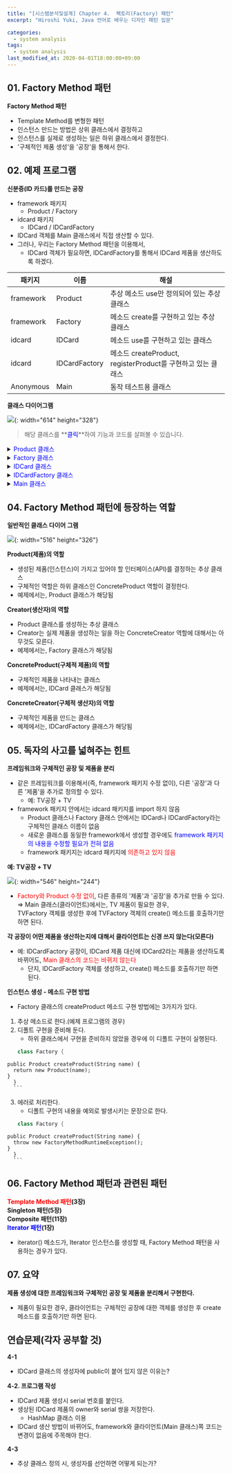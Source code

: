 ```yaml
---
title: "[시스템분석및설계] Chapter 4.  팩토리(Factory) 패턴" 
excerpt: "Hiroshi Yuki, Java 언어로 배우는 디자인 패턴 입문"  

categories: 
  - system analysis
tags:
  - system analysis
last_modified_at: 2020-04-01T18:00:00+09:00  
---  
```


## 01. Factory Method 패턴  

**Factory Method 패턴**
  - Template Method를 변형한 패턴
  - 인스턴스 만드는 방법은 상위 클래스에서 결정하고
  - 인스턴스를 실제로 생성하는 일은 하위 클래스에서 결정한다.
  - '구체적인 제품 생성'을 '공장'을 통해서 한다.  


## 02. 예제 프로그램  

**신분증(ID 카드)를 만드는 공장**
  - framework 패키지
      - Product / Factory
  - idcard 패키지
      - IDCard / IDCardFactory
  - IDCard 객체를 Main 클래스에서 직접 생산할 수 있다.
  - 그러나, 우리는 Factory Method 패턴을 이용해서,
      - IDCard 객체가 필요하면, IDCardFactory를 통해서 IDCard 제품을 생산하도록 하겠다.  

|패키지|이름|해설|
|---------|-------------|-------------------------------------------|
|framework|Product|추상 메소드 use만 정의되어 있는 추상 클래스|
|framework|Factory|메소드 create를 구현하고 있는 추상 클래스|
|idcard|IDCard|메소드 use를 구현하고 있는 클래스|
|idcard|IDCardFactory|메소드 createProduct, registerProduct를 구현하고 있는 클래스|
|Anonymous|Main|동작 테스트용 클래스|  

**클래스 다이어그램**  

![](https://eliotjang.github.io/assets/images/system-analysis/ch04-1.png){: width="614" height="328"}  

> 해당 클래스를 **<font color="blue">클릭</font>**하여 기능과 코드를 살펴볼 수 있습니다.  

<details>
**<summary><font color="blue">Product 클래스</font></summary>**
<div markdown="1">

**Product 클래스**
  - <font color="blue">framework 패키지</font>
  - '제품'을 표현한 추상 클래스
  - use()의 구현은 하위 클래스에 맡겨짐  

```java
package framework;

public abstract class Product {
  public abstract void use();
}
```  

</div>
</details>

<details>
**<summary><font color="blue">Factory 클래스</font></summary>**
<div markdown="1">

**Factory 클래스**
  - <font color="blue">framework</font> 패키지
  - create()
      - <font color="red">Template Method 패턴</font> 사용됨
	  - 추상 메소드인 createProduct와 registerProduct를 사용함
      - 제품을 만들고, 등록한 후, 생성된 제품을 반환한다.
  - createProduct() / registerProduct()
      - 하위 클래스에서 구현한다.
      - factory method 역할을 담당한다.  

```java
package framework;

public abstract class Factory {
  public final Product create(String owner) {
    Product p = createProduct(owner);
    registerProduct(p);
    return p;
  }
  protected abstract Product createProduct(String owner);
  protected abstract void registerProduct(Product product);
}
```  

</div>
</details>

<details>
**<summary><font color="blue">IDCard 클래스</font></summary>**
<div markdown="1">

**IDCard 클래스**
  - <font color="blue">idcard 패키지</font>
  - Product 클래스의 하위 클래스
  - 상위 클래스의 use() 메소드를 구현함
  - getOwner()를 추가함  

```java
package idcard;
import framework.*;

public class IDCard extends Product {
  private String owner;
  IDCard(String owner) {
    System.out.println(owner + "의 카드를 만듭니다.");
    this.owner = owner;
  }
  public void use() {
    System.out.println(owner + "의 카드를 사용합니다");
  }
  public String getOwner() {
    return owner;
  }
}
```  

</div>
</details>

<details>
**<summary><font color="blue">IDCardFactory 클래스</font></summary>**
<div markdown="1">

**IDCardFactory 클래스**
  - <font color="blue">idcard 패키지</font>
  - createProduct와 registerProduct를 구현
  - createProduct()
      - IDCard 제품을 실제로 생성함
      - 어떤 제품을 생산할 지 결정한다
  - registerProduct()
      - IDCard의 소유주를 owners 필드에 추가함(등록함)  

```java
package idcard;
import framework.*;
import java.util.*;

public class IDCardFactory extends Factory {
  private List owners = new ArrayList();
  protected Product createProduct(String owner) {
    return new IDCard(owner);
  }
  protected void registerProduct(Product product) {
    owners.add(((IDCard)product).getOwner()));
  }
  public List getOwners() {
    return owners;
  }
}
```  

</div>
</details>

<details>
**<summary><font color="blue">Main 클래스</font></summary>**
<div markdown="1">

**Main 클래스**
  - framework 패키지와 idcard 패키지를 이용해서 IDCard를 생성해서 사용함
  - 필요한 IDCard 공장을 만들고, IDCard 공장의 create() 메소드를 호출해서 원하는 IDCard 제품을 얻는다.  

```java
import framework.*;
import idcard.*;

public class Main {
  public static void main(String[] args) {
    Factory factory = new IDCardFactory();
    Product card1 = factory.create("홍길동");
    Product card2 = factory.create("이순신");
    Product card3 = factory.create("장성원");
    card1.use();
    card2.use();
    card3.use();
  }
}
```  

![](https://eliotjang.github.io/assets/images/system-analysis/ch04-2.png){: width="401" height="159"}  

</div>
</details>


## 04. Factory Method 패턴에 등장하는 역할  

**일반적인 클래스 다이어 그램**  

![](https://eliotjang.github.io/assets/images/system-analysis/ch04-3.png){: width="516" height="326"}  

**Product(제품)의 역할**
  - 생성된 제품(인스턴스)이 가지고 있어야 할 인터페이스(API)를 결정하는 추상 클래스
  - 구체적인 역할은 하위 클래스인 ConcreteProduct 역할이 결정한다.
  - 예제에서는, Product 클래스가 해당됨  

**Creator(생산자)의 역할**
  - Product 클래스를 생성하는 추상 클래스
  - Creator는 실제 제품을 생성하는 일을 하는 ConcreteCreator 역할에 대해서는 아무것도 모른다.
  - 예제에서는, Factory 클래스가 해당됨  

**ConcreteProduct(구체적 제품)의 역할**
  - 구체적인 제품을 나타내는 클래스
  - 예제에서는, IDCard 클래스가 해당됨  

**ConcreteCreator(구체적 생산자)의 역할**
  - 구체적인 제품을 만드는 클래스
  - 예제에서는, IDCardFactory 클래스가 해당됨  


## 05. 독자의 사고를 넓혀주는 힌트  

**프레임워크와 구체적인 공장 및 제품을 분리**
  - 같은 프레임워크를 이용해서(즉, framework 패키지 수정 없이), 다른 '공장'과 다른 '제품'을 추가로 정의할 수 있다.
      - 예: TV공장 + TV
  - framework 패키지 안에서는 idcard 패키지를 import 하지 않음
      - Product 클래스나 Factory 클래스 안에서는 IDCard나 IDCardFactory라는 구체적인 클래스 이름이 없음
      - 새로운 클래스를 동일한 framework에서 생성할 경우에도 <font color="blue">framework 패키지의 내용을 수정할 필요가 전혀 없음</font>
      - framework 패키지는 idcard 패키지에 <font color="red">의존하고 있지 않음</font>  

**예: TV공장 + TV**  

![](https://eliotjang.github.io/assets/images/system-analysis/ch04-4.png){: width="546" height="244"}  

  - <font color="red">Factory와 Product 수정 없이</font>, 다른 종류의 '제품'과 '공장'을 추가로 만들 수 있다.  
  ⇒ Main 클래스(클라이언트)에서는, TV 제품이 필요한 경우,  
  TVFactory 객체를 생성한 후에 TVFactory 객체의 create() 메소드를 호출하기만 하면 된다.  

**각 공장이 어떤 제품을 생산하는지에 대해서 클라이언트는 신경 쓰지 않는다(모른다)**
  - 예: IDCardFactory 공장이, IDCard 제품 대신에 IDCard2라는 제품을 생산하도록 바뀌어도, <font color="red">Main 클래스의 코드는 바뀌지 않는다</font>
      - 단지, IDCardFactory 객체를 생성하고, create() 메소드를 호출하기만 하면 된다.  

**인스턴스 생성 - 메소드 구현 방법**
  - Factory 클래스의 createProduct 메소드 구현 방법에는 3가지가 있다.  
  
  1. 추상 메소드로 한다.(예제 프로그램의 경우)
  2. 디폴트 구현을 준비해 둔다.
      - 하위 클래스에서 구현을 준비하지 않았을 경우에 이 디폴트 구현이 실행된다.  
      ```java
      class Factory {
	public Product createProduct(String name) {
	  return new Product(name);
	}
      }
      ```  

  3. 에러로 처리한다.
      - 디폴트 구현의 내용을 예외로 발생시키는 문장으로 한다.  
      ```java
      class Factory {
	public Product createProduct(String name) {
	  throw new FactoryMethodRuntimeException();
	}
      }
      ```  


## 06. Factory Method 패턴과 관련된 패턴  

**<font color="red">Template Method 패턴</font>(3장)**  
**Singleton 패턴(5장)**  
**Composite 패턴(11장)**  
**<font color="blue">Iterator 패턴</font>(1장)**
  - iterator() 메소드가, Iterator 인스턴스를 생성할 때, Factory Method 패턴을 사용하는 경우가 있다.  


## 07. 요약  

**제품 생성에 대한 프레임워크와 구체적인 공장 및 제품을 분리해서 구현한다.**
  - 제품이 필요한 경우, 클라이언트는 구체적인 공장에 대한 객체를 생성한 후 create 메소드를 호출하기만 하면 된다.  


## 연습문제(각자 공부할 것)  

**4-1**
  - IDCard 클래스의 생성자에 public이 붙어 있지 않은 이유는?  

**4-2. 프로그램 작성**
  - IDCard 제품 생성시 serial 번호를 붙인다.
  - 생상된 IDCard 제품의 owner와 serial 쌍을 저장한다.
      - HashMap 클래스 이용
  - IDCard 생산 방법이 바뀌어도, framework와 클라이언트(Main 클래스)쪽 코드는 변경이 없음에 주목해야 한다.  

**4-3**
  - 추상 클래스 정의 시, 생성자를 선언하면 어떻게 되는가?  







